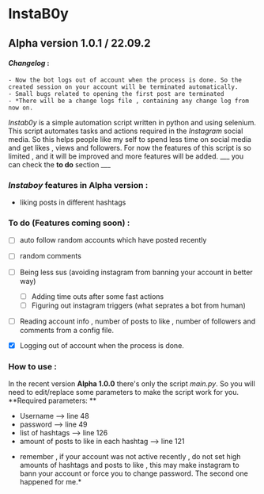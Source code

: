 # InstaB0y
## Alpha version 1.0.1 / 22.09.2
#### *Changelog* :
    - Now the bot logs out of account when the process is done. So the created session on your account will be terminated automatically.
    - Small bugs related to opening the first post are terminated
    - *There will be a change logs file , containing any change log from now on.

*Instab0y* is a simple automation script written in python and using selenium. This script automates tasks and actions required 
in the *Instagram* social media. So this helps people like my self to spend less time on social media and get likes , views and followers.
For now the features of this script is so limited , and it will be improved and more features will be added. ___ you can check the **to do** section ___

### *Instaboy* features in Alpha version :
- liking posts in different hashtags



### To do (Features coming soon) :
- [ ] auto follow random accounts which have posted recently
- [ ] random comments
- [ ] Being less sus (avoiding instagram from banning your account in better way)
  - [ ] Adding time outs after some fast actions
  - [ ] Figuring out instagram triggers (what seprates a bot from human)
- [ ] Reading account info , number of posts to like , number of followers and comments from a config file.
- [x] Logging out of account when the process is done.



### How to use :
In the recent version **Alpha 1.0.0** there's only the script *main.py*.
So you will need to edit/replace some parameters to make the script work for you.
**Required parameters: **
- Username    --> line 48
- password    --> line 49
- list of hashtags    --> line 126
- amount of posts to like in each hashtag   --> line 121

* remember , if your account was not active recently , do not set high amounts of hashtags and posts to like , this may make instagram to bann your account
or force you to change password. The second one happened for me.*
